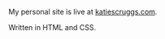My personal site is live at [katiescruggs.com](http://www.katiescruggs.com). 

Written in HTML and CSS.

